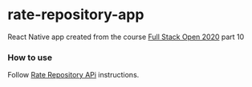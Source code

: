 # rate-repository-app
React Native app created from the course [Full Stack Open 2020](https://fullstackopen.com/en/part10) part 10

### How to use

Follow [Rate Repository APi](https://github.com/fullstack-hy2020/rate-repository-api) instructions.
